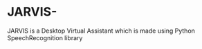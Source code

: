 # JARVIS-
JARVIS is a Desktop Virtual Assistant which is made using Python SpeechRecognition library 
